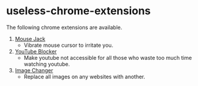 # useless-chrome-extensions

The following chrome extensions are available.

1. [Mouse Jack](/mouse-jack)
   - Vibrate mouse cursor to irritate you.
2. [YouTube Blocker](/youtube-blocker)
   - Make youtube not accessible for all those who waste too much time watching youtube.
3. [Image Changer](/image-changer)
   - Replace all images on any websites with another.
